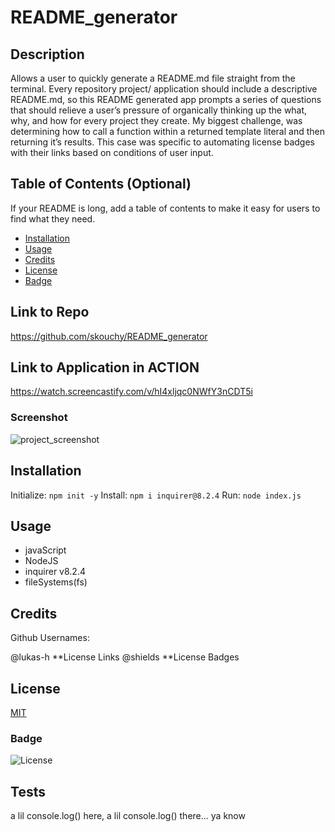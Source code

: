 # README_generator

## Description

Allows a user to quickly generate a README.md file straight from the terminal.
Every repository project/ application should include a descriptive README.md, so this README generated app prompts a series of questions that should relieve a user’s pressure of organically thinking up the what, why, and how for every project they create.
My biggest challenge, was determining how to call a function within a returned template literal and then returning it’s results. This case was specific to automating license badges with their links based on conditions of user input.


## Table of Contents (Optional)

If your README is long, add a table of contents to make it easy for users to find what they need.

- [Installation](#installation) 
- [Usage](#usage)
- [Credits](#credits)
- [License](#license)
- [Badge](#license)

## Link to Repo
https://github.com/skouchy/README_generator

## Link to Application in ACTION
https://watch.screencastify.com/v/hI4xljqc0NWfY3nCDT5i

### Screenshot
![project_screenshot](/assets/images/github.com_skouchy_README_generator.png)

## Installation

Initialize: `npm init -y`
Install: `npm i inquirer@8.2.4`
Run: `node index.js`

## Usage
* javaScript
* NodeJS
* inquirer v8.2.4
* fileSystems(fs)

## Credits
Github Usernames:

@lukas-h **License Links
@shields **License Badges

## License
[MIT](https://opensource.org/badge/license/MIT/)
### Badge

![License](https://img.shields.io/badge/License-MIT-yellow.svg)

## Tests

a lil console.log() here, 
a lil console.log() there... ya know
